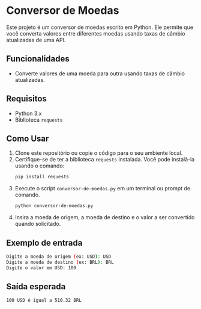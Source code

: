 # Conversor de Moedas

Este projeto é um conversor de moedas escrito em Python. Ele permite que você converta valores entre diferentes moedas usando taxas de câmbio atualizadas de uma API.

## Funcionalidades

- Converte valores de uma moeda para outra usando taxas de câmbio atualizadas.

## Requisitos

- Python 3.x
- Biblioteca `requests`

## Como Usar

1. Clone este repositório ou copie o código para o seu ambiente local.
2. Certifique-se de ter a biblioteca `requests` instalada. Você pode instalá-la usando o comando:
    ```bash
    pip install requests
    ```
3. Execute o script `conversor-de-moedas.py` em um terminal ou prompt de comando.
    ```bash
    python conversor-de-moedas.py
    ```
4. Insira a moeda de origem, a moeda de destino e o valor a ser convertido quando solicitado.

## Exemplo de entrada

```bash
Digite a moeda de origem (ex: USD): USD
Digite a moeda de destino (ex: BRL): BRL
Digite o valor em USD: 100
```

## Saída esperada

```bash
100 USD é igual a 510.32 BRL
